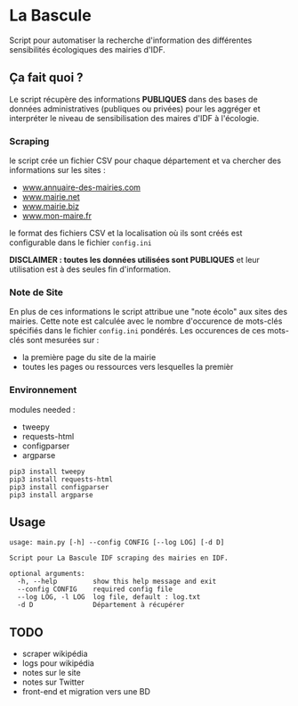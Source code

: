 # La Bascule
Script pour automatiser la recherche d'information des différentes sensibilités écologiques des mairies d'IDF.

## Ça fait quoi ?

Le script récupère des informations **PUBLIQUES** dans des bases de données administratives (publiques ou privées) pour les aggréger et interpréter le niveau de sensibilisation des maires d'IDF à l'écologie.

### Scraping

le script crée un fichier CSV pour chaque département et va chercher des informations sur les sites :
 * www.annuaire-des-mairies.com
 * www.mairie.net
 * www.mairie.biz
 * www.mon-maire.fr

le format des fichiers CSV et la localisation où ils sont créés est configurable dans le fichier `config.ini`

**DISCLAIMER : toutes les données utilisées sont PUBLIQUES** et leur utilisation est à des seules fin d'information.

### Note de Site

En plus de ces informations le script attribue une "note écolo" aux sites des mairies. Cette note est calculée avec le nombre d'occurence de mots-clés spécifiés dans le fichier `config.ini` pondérés.
Les occurences de ces mots-clés sont mesurées sur :
 * la première page du site de la mairie
 * toutes les pages ou ressources vers lesquelles la premièr

### Environnement
modules needed : 
 * tweepy
 * requests-html
 * configparser
 * argparse
```
pip3 install tweepy
pip3 install requests-html
pip3 install configparser
pip3 install argparse
```

## Usage

```
usage: main.py [-h] --config CONFIG [--log LOG] [-d D]

Script pour La Bascule IDF scraping des mairies en IDF.

optional arguments:
  -h, --help         show this help message and exit
  --config CONFIG    required config file
  --log LOG, -l LOG  log file, default : log.txt
  -d D               Département à récupérer
```

## TODO

 * scraper wikipédia
 * logs pour wikipédia
 * notes sur le site
 * notes sur Twitter
 * front-end et migration vers une BD